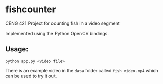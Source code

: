 fishcounter
===========

CENG 421 Project for counting fish in a video segment

Implemented using the Python OpenCV bindings.

Usage:
------

  ```python app.py <video file>```
  
There is an example video in the ```data``` folder called ```fish_video.mp4``` which can be used to try it out.
